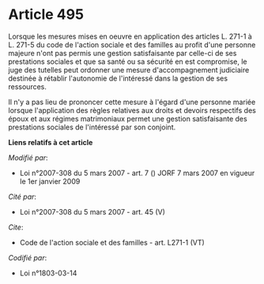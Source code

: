 # Article 495

Lorsque les mesures mises en oeuvre en application des articles L. 271-1 à L. 271-5 du code de l'action sociale et des
familles au profit d'une personne majeure n'ont pas permis une gestion satisfaisante par celle-ci de ses prestations sociales
et que sa santé ou sa sécurité en est compromise, le juge des tutelles peut ordonner une mesure d'accompagnement judiciaire
destinée à rétablir l'autonomie de l'intéressé dans la gestion de ses ressources. 

Il n'y a pas lieu de prononcer cette mesure à l'égard d'une personne mariée lorsque l'application des règles relatives aux
droits et devoirs respectifs des époux et aux régimes matrimoniaux permet une gestion satisfaisante des prestations sociales
de l'intéressé par son conjoint.

**Liens relatifs à cet article**

_Modifié par_:

  - Loi n°2007-308 du 5 mars 2007 - art. 7 () JORF 7 mars 2007 en vigueur le 1er janvier 2009

_Cité par_:

  - Loi n°2007-308 du 5 mars 2007 - art. 45 (V)

_Cite_:

  - Code de l'action sociale et des familles - art. L271-1 (VT)

_Codifié par_:

  - Loi n°1803-03-14
